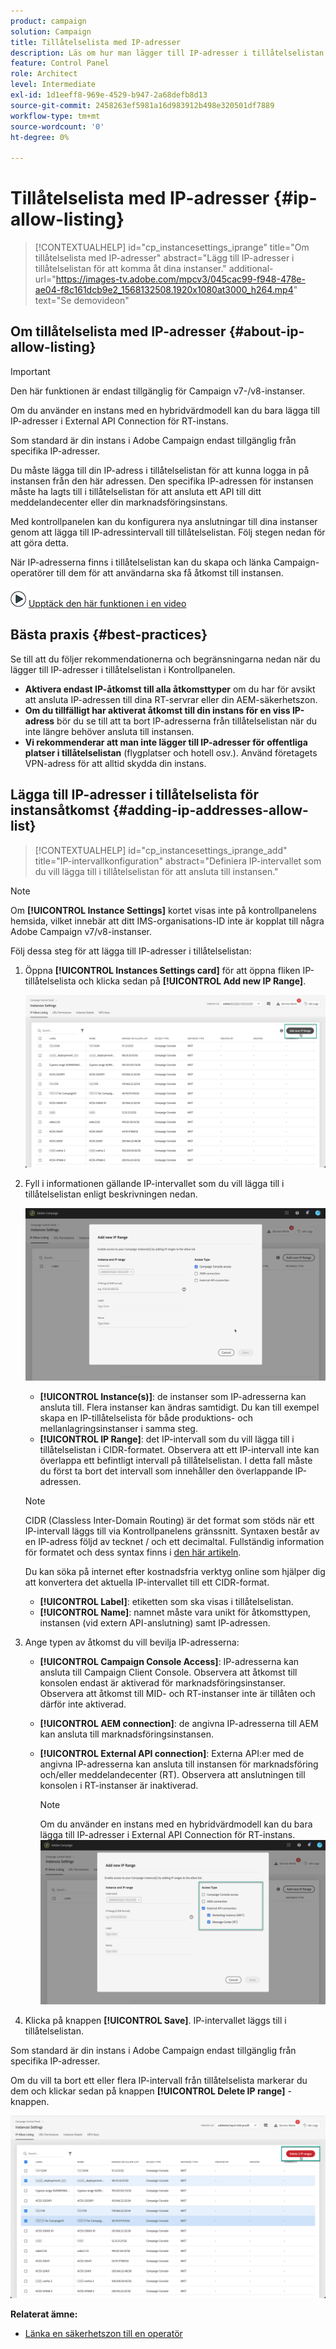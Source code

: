 ```yaml
---
product: campaign
solution: Campaign
title: Tillåtelselista med IP-adresser
description: Läs om hur man lägger till IP-adresser i tillåtelselistan i Kontrollpanelen för åtkomst till instanser
feature: Control Panel
role: Architect
level: Intermediate
exl-id: 1d1eeff8-969e-4529-b947-2a68defb8d13
source-git-commit: 2458263ef5981a16d983912b498e320501df7889
workflow-type: tm+mt
source-wordcount: '0'
ht-degree: 0%

---
```


# Tillåtelselista med IP-adresser {#ip-allow-listing}

>[!CONTEXTUALHELP]
>id="cp_instancesettings_iprange"
>title="Om tillåtelselista med IP-adresser"
>abstract="Lägg till IP-adresser i tillåtelselistan för att komma åt dina instanser."
>additional-url="https://images-tv.adobe.com/mpcv3/045cac99-f948-478e-ae04-f8c161dcb9e2_1568132508.1920x1080at3000_h264.mp4" text="Se demovideon"

## Om tillåtelselista med IP-adresser {#about-ip-allow-listing}

>[!IMPORTANT]
>
>Den här funktionen är endast tillgänglig för Campaign v7-/v8-instanser.
>
>Om du använder en instans med en hybridvärdmodell kan du bara lägga till IP-adresser i External API Connection för RT-instans.

Som standard är din instans i Adobe Campaign endast tillgänglig från specifika IP-adresser.

Du måste lägga till din IP-adress i tillåtelselistan för att kunna logga in på instansen från den här adressen. Den specifika IP-adressen för instansen måste ha lagts till i tillåtelselistan för att ansluta ett API till ditt meddelandecenter eller din marknadsföringsinstans.

Med kontrollpanelen kan du konfigurera nya anslutningar till dina instanser genom att lägga till IP-adressintervall till tillåtelselistan. Följ stegen nedan för att göra detta.

När IP-adresserna finns i tillåtelselistan kan du skapa och länka Campaign-operatörer till dem för att användarna ska få åtkomst till instansen.

![](assets/do-not-localize/how-to-video.png) [Upptäck den här funktionen i en video](https://experienceleague.adobe.com/docs/campaign-classic-learn/control-panel/instance-settings/ip-allow-listing.html#instance-settings)

## Bästa praxis {#best-practices}

Se till att du följer rekommendationerna och begränsningarna nedan när du lägger till IP-adresser i tillåtelselistan i Kontrollpanelen.

* **Aktivera endast IP-åtkomst till alla åtkomsttyper** om du har för avsikt att ansluta IP-adressen till dina RT-servrar eller din AEM-säkerhetszon.
* **Om du tillfälligt har aktiverat åtkomst till din instans för en viss IP-adress** bör du se till att ta bort IP-adresserna från tillåtelselistan när du inte längre behöver ansluta till instansen.
* **Vi rekommenderar att man inte lägger till IP-adresser för offentliga platser i tillåtelselistan** (flygplatser och hotell osv.). Använd företagets VPN-adress för att alltid skydda din instans.

## Lägga till IP-adresser i tillåtelselista för instansåtkomst {#adding-ip-addresses-allow-list}

>[!CONTEXTUALHELP]
>id="cp_instancesettings_iprange_add"
>title="IP-intervallkonfiguration"
>abstract="Definiera IP-intervallet som du vill lägga till i tillåtelselistan för att ansluta till instansen."

>[!NOTE]
>
>Om **[!UICONTROL Instance Settings]** kortet visas inte på kontrollpanelens hemsida, vilket innebär att ditt IMS-organisations-ID inte är kopplat till några Adobe Campaign v7/v8-instanser.

Följ dessa steg för att lägga till IP-adresser i tillåtelselistan:

1. Öppna **[!UICONTROL Instances Settings card]** för att öppna fliken IP-tillåtelselista och klicka sedan på **[!UICONTROL Add new IP Range]**.



   ![](assets/ip_whitelist_list1.png)

1. Fyll i informationen gällande IP-intervallet som du vill lägga till i tillåtelselistan enligt beskrivningen nedan.

   ![](assets/ip_whitelist_add1.png)

   * **[!UICONTROL Instance(s)]**: de instanser som IP-adresserna kan ansluta till. Flera instanser kan ändras samtidigt. Du kan till exempel skapa en IP-tillåtelselista för både produktions- och mellanlagringsinstanser i samma steg.
   * **[!UICONTROL IP Range]**: det IP-intervall som du vill lägga till i tillåtelselistan i CIDR-formatet. Observera att ett IP-intervall inte kan överlappa ett befintligt intervall på tillåtelselistan. I detta fall måste du först ta bort det intervall som innehåller den överlappande IP-adressen.

   >[!NOTE]
   >
   >CIDR (Classless Inter-Domain Routing) är det format som stöds när ett IP-intervall läggs till via Kontrollpanelens gränssnitt. Syntaxen består av en IP-adress följd av tecknet / och ett decimaltal. Fullständig information för formatet och dess syntax finns i [den här artikeln](https://whatismyipaddress.com/cidr).
   >
   >Du kan söka på internet efter kostnadsfria verktyg online som hjälper dig att konvertera det aktuella IP-intervallet till ett CIDR-format.

   * **[!UICONTROL Label]**: etiketten som ska visas i tillåtelselistan.
   * **[!UICONTROL Name]**: namnet måste vara unikt för åtkomsttypen, instansen (vid extern API-anslutning) samt IP-adressen.


1. Ange typen av åtkomst du vill bevilja IP-adresserna:

   * **[!UICONTROL Campaign Console Access]**: IP-adresserna kan ansluta till Campaign Client Console. Observera att åtkomst till konsolen endast är aktiverad för marknadsföringsinstanser. Observera att åtkomst till MID- och RT-instanser inte är tillåten och därför inte aktiverad.
   * **[!UICONTROL AEM connection]**: de angivna IP-adresserna till AEM kan ansluta till marknadsföringsinstansen.
   * **[!UICONTROL External API connection]**: Externa API:er med de angivna IP-adresserna kan ansluta till instansen för marknadsföring och/eller meddelandecenter (RT). Observera att anslutningen till konsolen i RT-instanser är inaktiverad.

      >[!NOTE]
      >
      >Om du använder en instans med en hybridvärdmodell kan du bara lägga till IP-adresser i External API Connection för RT-instans.
   ![](assets/ip_whitelist_acesstype.png)

1. Klicka på knappen **[!UICONTROL Save]**. IP-intervallet läggs till i tillåtelselistan.

   <!--![](assets/ip_whitelist_added.png)-->

Som standard är din instans i Adobe Campaign endast tillgänglig från specifika IP-adresser.

Om du vill ta bort ett eller flera IP-intervall från tillåtelselista markerar du dem och klickar sedan på knappen **[!UICONTROL Delete IP range]** -knappen.

![](assets/ip_whitelist_delete.png)

**Relaterat ämne:**

* [Länka en säkerhetszon till en operatör](https://docs.campaign.adobe.com/doc/AC/en/INS_Additional_configurations_Configuring_Campaign_server.html#Linking_a_security_zone_to_an_operator)
